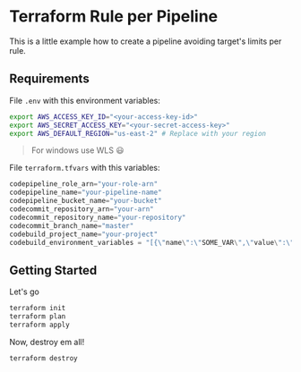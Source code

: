 # Terraform Rule per Pipeline

This is a little example how to create a pipeline avoiding target's limits per rule.

## Requirements

File `.env` with this environment variables:

```bash
export AWS_ACCESS_KEY_ID="<your-access-key-id>"
export AWS_SECRET_ACCESS_KEY="<your-secret-access-key>"
export AWS_DEFAULT_REGION="us-east-2" # Replace with your region
```

> For windows use WLS :smiley:

File `terraform.tfvars` with this variables:

```terraform
codepipeline_role_arn="your-role-arn"
codepipeline_name="your-pipeline-name"
codepipeline_bucket_name="your-bucket"
codecommit_repository_arn="your-arn"
codecommit_repository_name="your-repository"
codecommit_branch_name="master"
codebuild_project_name="your-project"
codebuild_environment_variables = "[{\"name\":\"SOME_VAR\",\"value\":\"some value\"}]"
```

## Getting Started

Let's go

```bash
terraform init
terraform plan
terraform apply
```

Now, destroy em all!

```bash
terraform destroy
```